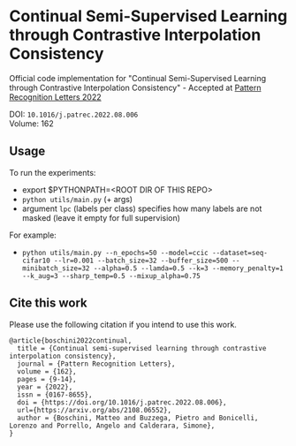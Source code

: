 # Continual Semi-Supervised Learning through Contrastive Interpolation Consistency

Official code implementation for "Continual Semi-Supervised Learning through Contrastive Interpolation Consistency" - Accepted at [Pattern Recognition Letters 2022](https://www.sciencedirect.com/science/article/pii/S0167865522002458)  

DOI: `10.1016/j.patrec.2022.08.006`  
Volume: 162

## Usage 
To run the experiments:
  - export $PYTHONPATH=\<ROOT DIR OF THIS REPO\>
  - `python utils/main.py` (+ args)
  - argument `lpc` (labels per class) specifies how many labels are not masked (leave it empty for full supervision)

For example:
 - `python utils/main.py --n_epochs=50 --model=ccic --dataset=seq-cifar10 --lr=0.001 --batch_size=32 --buffer_size=500 --minibatch_size=32 --alpha=0.5 --lamda=0.5 --k=3 --memory_penalty=1 --k_aug=3 --sharp_temp=0.5 --mixup_alpha=0.75`

## Cite this work
Please use the following citation if you intend to use this work.

```
@article{boschini2022continual,
  title = {Continual semi-supervised learning through contrastive interpolation consistency},
  journal = {Pattern Recognition Letters},
  volume = {162},
  pages = {9-14},
  year = {2022},
  issn = {0167-8655},
  doi = {https://doi.org/10.1016/j.patrec.2022.08.006},
  url={https://arxiv.org/abs/2108.06552},
  author = {Boschini, Matteo and Buzzega, Pietro and Bonicelli, Lorenzo and Porrello, Angelo and Calderara, Simone},
}
```